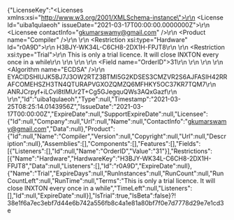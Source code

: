 {"LicenseKey":"<Licenses xmlns:xsi=\"http://www.w3.org/2001/XMLSchema-instance\">\r\n  <License Id=\"uiba1qulaeoh\" issueDate=\"2021-03-17T00:00:00.0000000Z\">\r\n    <Licensee contactInfo=\"gkumarswamy@gmail.com\" />\r\n    <Product name=\"Compiler\" />\r\n    <Restrictions>\r\n      <Restriction xsi:type=\"Hardware\" Id=\"r0A9D\">\r\n        <HardwareKey>H3BJY-WK34L-C6CH8-2DX1H-FPJT8</HardwareKey>\r\n      </Restriction>\r\n      <Restriction xsi:type=\"Trial\">\r\n        <Terms>This is only a trial licence. It will close INXTON every once in a while</Terms>\r\n      </Restriction>\r\n    </Restrictions>\r\n    <Fields>\r\n      <Field name=\"OrderID\">31</Field>\r\n    </Fields>\r\n  </License>\r\n  <Signature>\r\n    <Algorithm name=\"ECDSA\" />\r\n    <PublicKey>EYACIDSHIUJK5BJ7J3OW2RTZ3BTMI5G2KDSES3CMZVR2S6AJFASIH42RRAFCOMEHSZH3TN4QTURAPVGXOZQMZQ6MFHKY5OC37KR7TQM7</PublicKey>\r\n    <SignatureValue>ANRJCrpyf+iLCvl8tlMUr2T+Cg5GJegquQWs3AQxGazf</SignatureValue>\r\n  </Signature>\r\n</Licenses>","Id":"uiba1qulaeoh","Type":null,"Timestamp":"2021-03-25T08:25:14.0143956Z","IssueDate":"2021-03-17T00:00:00Z","ExpireDate":null,"SupportExpireDate":null,"Licensee":{"Id":null,"Company":null,"Url":null,"Name":null,"ContactInfo":"gkumarswamy@gmail.com","Data":null},"Product":{"Id":null,"Name":"Compiler","Version":null,"Copyright":null,"Url":null,"Description":null},"Assemblies":[],"Components":[],"Features":[],"Fields":[{"Listeners":[],"Id":null,"Name":"OrderID","Value":"31"}],"Restrictions":[{"Name":"Hardware","HardwareKey":"H3BJY-WK34L-C6CH8-2DX1H-FPJT8","Data":null,"Listeners":[],"Id":"r0A9D","ExpireDate":null},{"Name":"Trial","ExpireDays":null,"RunInstances":null,"RunCount":null,"RunCountLeft":null,"RunTime":null,"Terms":"This is only a trial licence. It will close INXTON every once in a while","TimeLeft":null,"Listeners":[],"Id":null,"ExpireDate":null}],"IsTrial":true,"IsBeta":false}⁈38e1f6a7ec3ebf7d44e6b742a556fb8c4a1e81a80bf7f0e7d7778d29e7e1cd3e